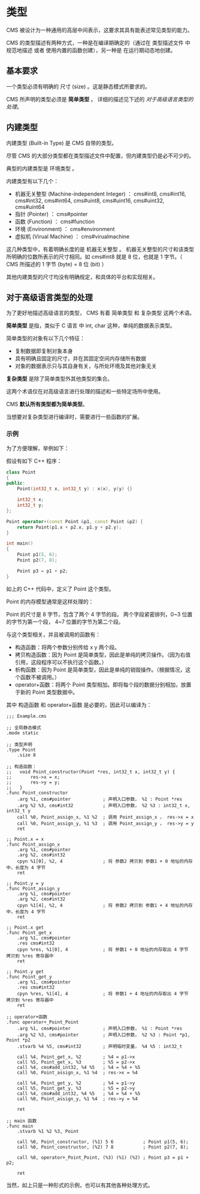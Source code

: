 # 类型

CMS 被设计为一种通用的高层中间表示，这要求其具有能表述常见类型的能力。

CMS 的类型描述有两种方式，一种是在编译期确定的（通过在 类型描述文件 中规范地描述 或者 使用内置的函数创建），另一种是 在运行期动态地创建。

## 基本要求

一个类型必须有明确的 尺寸 (size) 。这是静态模式所要求的。

CMS 所声明的类型必须是 **简单类型** 。 详细的描述见下述的 *对于高级语言类型的处理*。

## 内建类型

内建类型 (Built-in Type) 是 CMS 自带的类型。

尽管 CMS 的大部分类型都在类型描述文件中配置，但内建类型仍是必不可少的。

典型的内建类型是 环境类型 。

内建类型有以下几个：

- 机器无关整型 (Machine-independent Integer) ： cms#int8, cms#int16, cms#int32, cms#int64, cms#uint8, cms#uint16, cms#uint32, cms#uint64
- 指针 (Pointer) ： cms#pointer
- 函数 (Function) ： cms#function
- 环境 (Environment) ： cms#environment
- 虚拟机 (Virual Machine) ： cms#virualmachine

这几种类型中，有着明确长度的是 机器无关整型 。
机器无关整型的尺寸和该类型所明确的位数所表示的尺寸相同。如 cms#int8 就是 8 位，也就是 1 字节。（ CMS 所描述的 1 字节 (byte) = 8 位 (bit) ）

其他内建类型的尺寸均没有明确规定，和具体的平台和实现相关。

## 对于高级语言类型的处理

为了更好地描述高级语言的类型， CMS 有着 简单类型 和 复杂类型 这两个术语。

**简单类型** 是指，类似于 C 语言 中 int, char 这种，单纯的数据表示类型。

简单类型的对象有以下几个特征：

- 复制数据即复制对象本身
- 具有明确且固定的尺寸，并在其固定空间内存储所有数据
- 对象的数据表示只与其自身有关，与所处环境及其他对象无关

**复杂类型** 是除了简单类型外其他类型的集合。

这两个术语仅在对高级语言进行处理的描述和一些特定场所中使用。

CMS **默认所有类型都为简单类型**。

当想要对复杂类型进行编译时，需要进行一些函数的扩展。

### 示例

为了方便理解，举例如下：

假设有如下 C++ 程序：

```cpp
class Point
{
public:
    Point(int32_t x, int32_t y) : x(x), y(y) {}

    int32_t x;
    int32_t y;
};

Point operator+(const Point &p1, const Point &p2) {
    return Point(p1.x + p2.x, p1.y + p2.y);
}

int main()
{
    Point p1(5, 6);
    Point p2(7, 8);

    Point p3 = p1 + p2;
}
```

如上的 C++ 代码中，定义了 Point 这个类型。

Point 的内存模型通常是这样处理的：

Point 的尺寸是 8 字节，包含了两个 4 字节的段。
两个字段紧密排列，0\~3 位置的字节为第一个段， 4\~7 位置的字节为第二个段。

与这个类型相关，并且被调用的函数有：

- 构造函数：将两个参数分别传给 x y 两个段。
- 拷贝构造函数：因为 Point 是简单类型，因此是单纯的拷贝操作。（因为右值引用，这段程序可以不执行这个函数。）
- 析构函数：因为 Point 是简单类型，因此是单纯的销毁操作。（根据情况，这个函数不被调用。）
- operator+函数：将两个 Point 类型相加。即将每个段的数据分别相加，放置于新的 Point 类型数据中。

其中 构造函数 和 operator+函数 是必要的，因此可以编译为：

```
;;; Example.cms

;; 全局静态模式
.mode static

;; 类型声明
.type Point
    .size 8

;; 构造函数：
;;   void Point_constructor(Point *res, int32_t x, int32_t y) {
;;       res->x = x;
;;       res->y = y;
;;   }
.func Point_constructor
    .arg %1, cms#pointer            ; 声明入口参数， %1 : Point *res
    .arg %2 %3, cms#int32           ; 声明入口参数， %2 %3 : int32_t x, int32_t y
    call %0, Point_assign_x, %1 %2  ; 调用 Point_assign_x ， res->x = x
    call %0, Point_assign_y, %1 %3  ; 调用 Point_assign_y ， res->y = y
    ret

;; Point.x = x
.func Point_assign_x
    .arg %1, cms#pointer
    .arg %2, cms#int32
    cpyn %1[0], %2, 4               ; 将 参数2 拷贝到 参数1 + 0 地址的内存中，长度为 4 字节
    ret

;; Point.y = y
.func Point_assign_y
    .arg %1, cms#pointer
    .arg %2, cms#int32
    cpyn %1[4], %2, 4               ; 将 参数2 拷贝到 参数1 + 4 地址的内存中，长度为 4 字节
    ret

;; Point.x get
.func Point_get_x
    .arg %1, cms#pointer
    .res cms#int32
    cpyn %res, %1[0], 4             ; 将 参数1 + 0 地址的内存取出 4 字节 拷贝到 %res 寄存器中
    ret

;; Point.y get
.func Point_get_y
    .arg %1, cms#pointer
    .res cms#int32
    cpyn %res, %1[4], 4             ; 将 参数1 + 4 地址的内存取出 4 字节 拷贝到 %res 寄存器中
    ret

;; operator+函数
.func operator+_Point_Point
    .arg %1, cms#pointer            ; 声明入口参数， %1 : Point *res
    .arg %2 %3, cms#pointer         ; 声明入口参数， %2 %3 : Point *p1, Point *p2
    .stvarb %4 %5, cms#int32        ; 声明临时变量， %4 %5 : int32_t

    call %4, Point_get_x, %2        ; %4 = p1->x
    call %5, Point_get_x, %3        ; %5 = p2->x
    call %4, cms#add_int32, %4 %5   ; %4 = %4 + %5
    call %0, Point_assign_x, %1 %4  ; res->x = %4

    call %4, Point_get_y, %2        ; %4 = p1->y
    call %5, Point_get_y, %3        ; %5 = p2->y
    call %4, cms#add_int32, %4 %5   ; %4 = %4 + %5
    call %0, Point_assign_y, %1 %4  ; res->y = %4

    ret

;; main 函数
.func main
    .stvarb %1 %2 %3, Point
    
    call %0, Point_constructor, (%1) 5 6           ; Point p1(5, 6);
    call %0, Point_constructor, (%2) 7 8           ; Point p2(7, 8);

    call %0, operator+_Point_Point, (%3) (%1) (%2) ; Point p3 = p1 + p2;

    ret
```

当然，如上只是一种形式的示例，也可以有其他各种处理方式。
